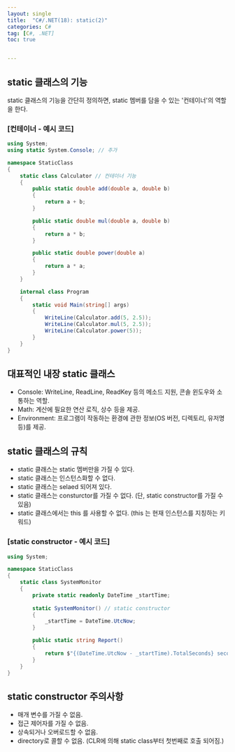 ```yaml
---
layout: single
title:  "C#/.NET(18): static(2)"
categories: C#
tag: [C#, .NET]
toc: true 


---
```


## static 클래스의 기능

static 클래스의 기능을 간단히 정의하면, static 멤버를 담을 수 있는 '컨테이너'의 역할을 한다.



### [컨테이너 - 예시 코드]

```c#
using System;
using static System.Console; // 추가

namespace StaticClass
{
	static class Calculator // 컨테이너 기능
	{
		public static double add(double a, double b)
		{
			return a + b;
		}

		public static double mul(double a, double b)
		{
			return a * b;
		}

		public static double power(double a)
		{
			return a * a;
		}
	}

	internal class Program
	{
		static void Main(string[] args)
		{
			WriteLine(Calculator.add(5, 2.5));
			WriteLine(Calculator.mul(5, 2.5));
			WriteLine(Calculator.power(5));
		}
	}
}
```









## 대표적인 내장 static 클래스

- Console: WriteLine, ReadLine, ReadKey 등의 메소드 지원, 콘솔 윈도우와 소통하는 역할.
- Math: 계산에 필요한 연산 로직, 상수 등을 제공.
- Environment: 프로그램이 작동하는 환경에 관한 정보(OS 버전, 디렉토리, 유저명 등)를 제공.









## static 클래스의 규칙

- static 클래스는 static 멤버만을 가질 수 있다.
- static 클래스는 인스턴스화할 수 없다.
- static 클래스는 selaed 되어져 있다.
- static 클래스는 consturctor를 가질 수 없다. (단, static constructor를 가질 수 있음)
- static 클래스에서는 this 를 사용할 수 없다. (this 는 현재 인스턴스를 지칭하는 키워드)







### [static constructor - 예시 코드]

```c#
using System;

namespace StaticClass
{
	static class SystemMonitor
	{
		private static readonly DateTime _startTime;
		
		static SystemMonitor() // static constructor
		{
			_startTime = DateTime.UtcNow;
		}

		public static string Report()
		{
			return $"{(DateTime.UtcNow - _startTime).TotalSeconds} seconds";
		}
	}
}
```







## static constructor 주의사항

- 매개 변수를 가질 수 없음.
- 접근 제어자를 가질 수 없음.
- 상속되거나 오버로드할 수 없음.
- directory로 콜할 수 없음. (CLR에 의해 static class부터 첫번째로 호출 되어짐.)